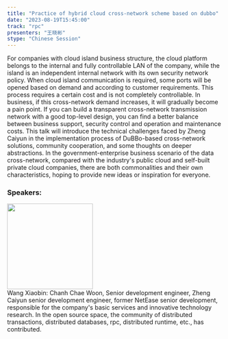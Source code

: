 ```yaml
---
title: "Practice of hybrid cloud cross-network scheme based on dubbo"
date: "2023-08-19T15:45:00"
track: "rpc"
presenters: "王晓彬"
stype: "Chinese Session"
---
```

For companies with cloud island business structure, the cloud platform belongs to the internal and fully controllable LAN of the company, while the island is an independent internal network with its own security network policy. When cloud island communication is required, some ports will be opened based on demand and according to customer requirements. This process requires a certain cost and is not completely controllable. In business, if this cross-network demand increases, it will gradually become a pain point. If you can build a transparent cross-network transmission network with a good top-level design, you can find a better balance between business support, security control and operation and maintenance costs. This talk will introduce the technical challenges faced by Zheng Caiyun in the implementation process of DuBBo-based cross-network solutions, community cooperation, and some thoughts on deeper abstractions. In the government-enterprise business scenario of the data cross-network, compared with the industry's public cloud and self-built private cloud companies, there are both commonalities and their own characteristics, hoping to provide new ideas or inspiration for everyone.
 ### Speakers: 
 <img src="https://img.bagevent.com/resource/20230602/2230564860.jpg" width="200" /><br>Wang Xiaobin: Chanh Chae Woon, Senior development engineer, Zheng Caiyun senior development engineer, former NetEase senior development, responsible for the company's basic services and innovative technology research. In the open source space, the community of distributed transactions, distributed databases, rpc, distributed runtime, etc., has contributed.
 <br><br>